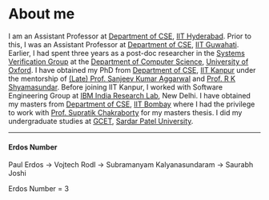 # About me

I am an Assistant Professor at [Department of CSE](http://cse.iith.ac.in), [IIT Hyderabad](http://www.iith.ac.in). Prior to this, I was an Assistant Professor at [Department of CSE](http://www.iitg.ernet.in/cse), [IIT Guwahati](http://www.iitg.ernet.in). Earlier, I had spent three years as a post-doc researcher in the [Systems Verification Group](http://www.cprover.org)  at the [Department of Computer Science](http://www.cs.ox.ac.uk), [University of Oxford](http://www.ox.ac.uk). I have obtained my PhD from [Department of CSE](http://www.cse.iitk.ac.in), [IIT Kanpur](http://www.iitk.ac.in) under the mentorship of [(Late) Prof. Sanjeev Kumar Aggarwal](http://dora.iitk.ac.in/memory/prof-aggarwal-scholarship.php) and [Prof. R K Shyamasundar](https://www.cse.iitb.ac.in/~rkss). Before joining IIT Kanpur, I worked with Software Engineering Group at [IBM India Research Lab](http://www.research.ibm.com/labs/india/index.shtml), New Delhi. I have obtained my masters from  [Department of CSE](http://www.cse.iitb.ac.in), [IIT Bombay](http://www.iitb.ac.in) where I had the privilege to work with [Prof. Supratik Chakraborty](http://www.cse.iitb.ac.in/~supratik) for my masters thesis.
I did my undergraduate studies at [GCET](http://www.gcet.ac.in), [Sardar Patel University](http://spuvvn.edu).

---


#### Erdos Number

Paul Erdos -> Vojtech Rodl -> Subramanyam Kalyanasundaram -> Saurabh Joshi

Erdos Number = 3



